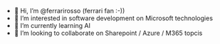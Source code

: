 - 👋 Hi, I’m @ferrarirosso (ferrari fan :-))
- 👀 I’m interested in software development on Microsoft technologies
- 🌱 I’m currently learning AI 
- 💞️ I’m looking to collaborate on Sharepoint / Azure / M365 topcis

<!---
ferrarirosso/ferrarirosso is a ✨ special ✨ repository because its `README.md` (this file) appears on your GitHub profile.
You can click the Preview link to take a look at your changes.
--->
